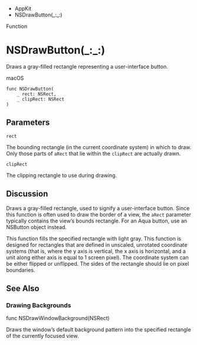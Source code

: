 

- AppKit
-  NSDrawButton(\_:\_:) 

Function

# NSDrawButton(\_:\_:)

Draws a gray-filled rectangle representing a user-interface button.

macOS

``` source
func NSDrawButton(
    _ rect: NSRect,
    _ clipRect: NSRect
)
```

## Parameters 

`rect`  

The bounding rectangle (in the current coordinate system) in which to draw. Only those parts of `aRect` that lie within the `clipRect` are actually drawn.

`clipRect`  

The clipping rectangle to use during drawing.

## Discussion

Draws a gray-filled rectangle, used to signify a user-interface button. Since this function is often used to draw the border of a view, the `aRect` parameter typically contains the view’s bounds rectangle. For an Aqua button, use an NSButton object instead.

This function fills the specified rectangle with light gray. This function is designed for rectangles that are defined in unscaled, unrotated coordinate systems (that is, where the y axis is vertical, the x axis is horizontal, and a unit along either axis is equal to 1 screen pixel). The coordinate system can be either flipped or unflipped. The sides of the rectangle should lie on pixel boundaries.

## See Also

### Drawing Backgrounds

func NSDrawWindowBackground(NSRect)

Draws the window’s default background pattern into the specified rectangle of the currently focused view.

